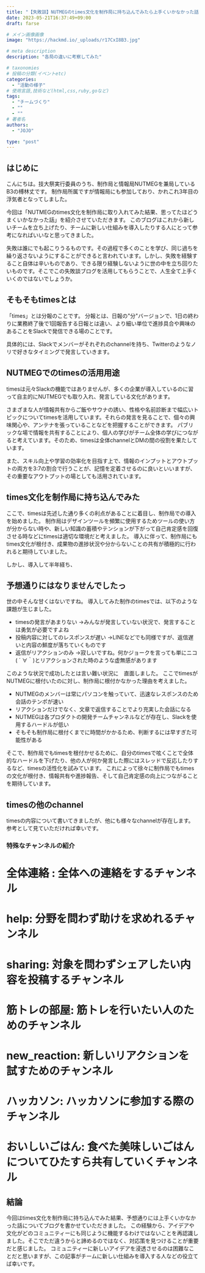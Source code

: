 ```yaml
---
title: "【失敗談】NUTMEGのtimes文化を制作局に持ち込んでみたら上手くいかなかった話"
date: 2023-05-21T16:37:49+09:00
draft: farse

# メイン画像画像
image: "https://hackmd.io/_uploads/r17CxI8B3.jpg"

# meta description
description: "各局の違いに考察してみた"

# taxonomies
# 投稿の分類(イベントetc)
categories:
  - "活動の様子"
# 使用言語,技術など(html,css,ruby,goなど)
tags:
  - "チームづくり"
  - ""
  - ""
# 著者名
authors:
  - "JOJO"

type: "post"
---
```

## はじめに

こんにちは。技大祭実行委員のうち、制作局と情報局NUTMEGを兼局しているB3の榑林丈です。
制作局所属ですが情報局にも参加しており、かれこれ3年目の浮気者となってしました。

今回は「NUTMEGのtimes文化を制作局に取り入れてみた結果、思ってたほどうまくいかなかった話」を紹介させていただきます。
このブログはこれから新しいチームを立ち上げたり、チームに新しい仕組みを導入したりする人にとって参考になればいいなと思ってきました。

失敗は誰にでも起こりうるものです。その過程で多くのことを学び、同じ過ちを繰り返さないようにすることができると言われています。しかし、失敗を経験すること自体は辛いものであり、できる限り経験しないように世の中を立ち回りたいものです。そこでこの失敗談ブログを活用してもらうことで、人生全て上手くいくのではないでしょうか。

## そもそもtimesとは

「times」とは分報のことです。
分報とは、日報の"分"バージョンで、1日の終わりに業務終了後で1回報告する日報とは違い、より細い単位で進捗具合や興味のあることをSlackで発信できる場のことです。

具体的には、Slackでメンバーがそれぞれのchannelを持ち、Twitterのようなノリで好きなタイミングで発言していきます。

## NUTMEGでのtimesの活用用途

timesは元々Slackの機能ではありませんが、多くの企業が導入しているのに習って自主的にNUTMEGでも取り入れ、発言している文化があります。

さまざまな人が情報共有からご飯やサウナの誘い、性格や名前診断まで幅広いトピックについてtimesを活用しています。それらの発言を見ることで、個々の興味関心や、アンテナを張っていることなどを把握することができます。
パブリックな場で情報を共有することにより、個人の学びがチーム全体の学びにつながると考えています。そのため、timesは全体channelとDMの間の役割を果たしています。

また、スキル向上や学習の効率化を目指す上で、情報のインプットとアウトプットの両方を3:7の割合で行うことが、記憶を定着させるのに良いといいますが、その重要なアウトプットの場としても活用されています。

## times文化を制作局に持ち込んでみた

ここで、timesは先述した通り多くの利点があることに着目し、制作局での導入を始めました。
制作局はデザインツールを頻繁に使用するためツールの使い方が分からない時や、新しい知識の蓄積やテンションが下がって自己肯定感を回復させる時などにtimesは適切な環境だと考えました。
導入に伴って、制作局にもtimes文化が根付き、成果物の進捗状況や分からないことの共有が積極的に行われると期待していました。

しかし、導入して半年経ち、

## 予想通りにはなりませんでしたっ

世の中そんな甘くはないですね。
導入してみた制作のtimesでは、以下のような課題が生じました。

- timesの発言があまりない
  →みんなが発言していない状況で、発言することは勇気が必要ですよね
- 投稿内容に対してのレスポンスが遅い
  →LINEなどでも同様ですが、返信遅いと内容の鮮度が落ちていくものです
- 返信がリアクションのみ
  →寂しいですね。何かジョークを言っても単にニコ( ´ ∀｀)とリアクションされた時のような虚無感があります

このような状況で成功したとは言い難い状況に　直面しました。
ここでtimesがNUTMEGに根付いたのに対し、制作局に根付かなかった理由を考えました。

- NUTMEGのメンバーは常にパソコンを触っていて、迅速なレスポンスのため会話のテンポが速い
- リアクションだけでなく、文章で返信することでより充実した会話になる
- NUTMEGは各プロダクトの開発チームチャンネルなどが存在し、Slackを使用するハードルが低い
- そもそも制作局に根付くまでに時間がかかるため、判断するには早すぎた可能性がある

そこで、制作局でもtimesを根付かせるために、自分のtimesで呟くことで全体的なハードルを下げたり、他の人が何か発言した際にはスレッドで反応したりするなど、timesの活性化を試みています。
これによって徐々に制作局でもtimesの文化が根付き、情報共有や進捗報告、そして自己肯定感の向上につながることを期待しています。

## timesの他のchannel

timesの内容について書いてきましたが、他にも様々なchannelが存在します。
参考として見ていただければ幸いです。

### 特殊なチャンネルの紹介

# 全体連絡 : 全体への連絡をするチャンネル
# help: 分野を問わず助けを求めれるチャンネル
# sharing: 対象を問わずシェアしたい内容を投稿するチャンネル
# 筋トレの部屋: 筋トレを行いたい人のためのチャンネル
# new_reaction: 新しいリアクションを試すためのチャンネル
# ハッカソン: ハッカソンに参加する際のチャンネル
# おいしいごはん: 食べた美味しいごはんについてひたすら共有していくチャンネル

## 結論

今回はtimes文化を制作局に持ち込んでみた結果、予想通りには上手くいかなかった話についてブログを書かせていただきました。
この経験から、アイデアや文化がどのコミュニティーにも同じように機能するわけではないことを再認識しました。そこでただ違うからと諦めるのではなく、対応策を見つけることが重要だと感じました。
コミュニティーに新しいアイデアを浸透させるのは困難なことだと思いますが、この記事がチームに新しい仕組みを導入する人などの役立てば幸いです。

